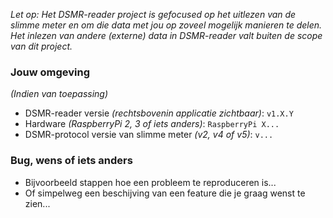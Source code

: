 *Let op: Het DSMR-reader project is gefocused op het uitlezen van de slimme meter en om die data met jou op zoveel mogelijk manieren te delen. Het inlezen van andere (externe) data in DSMR-reader valt buiten de scope van dit project.*

### Jouw omgeving
*(Indien van toepassing)*
* DSMR-reader versie *(rechtsbovenin applicatie zichtbaar)*: `v1.X.Y`
* Hardware *(RaspberryPi 2, 3 of iets anders)*: `RaspberryPi X...`
* DSMR-protocol versie van slimme meter *(v2, v4 of v5)*: `v...`

### Bug, wens of iets anders
* Bijvoorbeeld stappen hoe een probleem te reproduceren is...
* Of simpelweg een beschijving van een feature die je graag wenst te zien...
